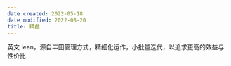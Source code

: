 ```yaml
---
date created: 2022-05-18
date modified: 2022-08-20
title: 精益
---
```


英文 lean，源自丰田管理方式，精细化运作，小批量迭代，以追求更高的效益与性价比
